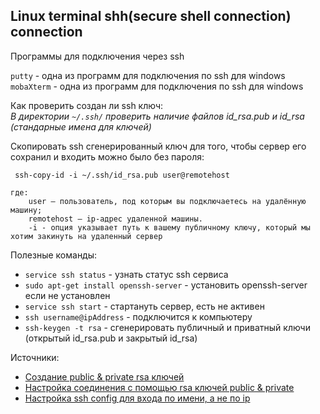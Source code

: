 ## Linux terminal shh(secure shell connection) connection

Программы для подключения через ssh

`putty` - одна из программ для подключения по ssh для windows
`mobaXterm` - одна из программ для подключения по ssh для windows

Как проверить создан ли ssh ключ:\
*В директории `~/.ssh/` проверить наличие файлов id_rsa.pub и id_rsa (стандарные имена для ключей)*

Скопировать ssh сгенерированный ключ для того, чтобы сервер его сохранил и входить можно было без пароля:
```
 ssh-copy-id -i ~/.ssh/id_rsa.pub user@remotehost

где:
    user – пользователь, под которым вы подключаетесь на удалённую машину;
    remotehost – ip-адрес удаленной машины.
    -i - опция указывает путь к вашему публичному ключу, который мы хотим закинуть на удаленный сервер

```

Полезные команды:
- `service ssh status` - узнать статус ssh сервиса
- `sudo apt-get install openssh-server` - установить openssh-server если не установлен
- `service ssh start` - стартануть сервер, есть не активен
- `ssh username@ipAddress` - подключится к компьютеру
- `ssh-keygen -t rsa` - сгенерировать публичный и приватный ключи (открытый id_rsa.pub и закрытый id_rsa)


Источники:
- [Создание public & private rsa ключей](https://jeka.by/ask/183/generate-ssh-keys/)
- [Настройка соединения с помощью rsa ключей public & private](https://jeka.by/ask/182/ssh-without-password/)
- [Настройка ssh config для входа по имени, а не по ip](https://blog.sedicomm.com/2018/04/08/kak-nastroit-polzovatelskoe-podklyucheniya-ssh-dlya-uproshheniya-udalennogo-dostupa/)
